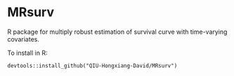 # MRsurv

R package for multiply robust estimation of survival curve with time-varying covariates.

To install in R:
```{r}
devtools::install_github("QIU-Hongxiang-David/MRsurv")
```
